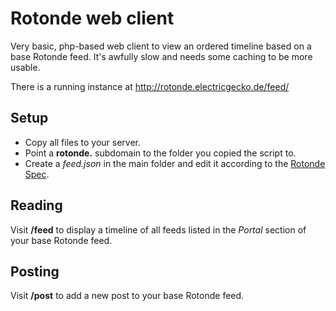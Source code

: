 # Rotonde web client
Very basic, php-based web client to view an ordered timeline based on a base Rotonde feed. It's awfully slow and needs some caching to be more usable.

There is a running instance at http://rotonde.electricgecko.de/feed/

## Setup
- Copy all files to your server. 
- Point a **rotonde.** subdomain to the folder you copied the script to.
- Create a *feed.json* in the main folder and edit it according to the [Rotonde Spec](https://github.com/Rotonde/Specs).

## Reading
Visit **/feed** to display a timeline of all feeds listed in the *Portal* section of your base Rotonde feed.

## Posting
Visit **/post** to add a new post to your base Rotonde feed.
